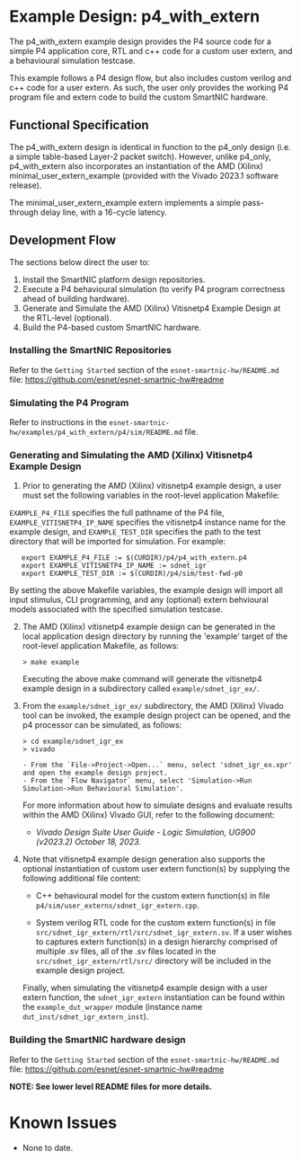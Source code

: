 # Example Design: p4_with_extern

The p4_with_extern example design provides the P4 source code for a simple P4 application core, RTL and c++
code for a custom user extern, and a behavioural simulation testcase.

This example follows a P4 design flow, but also includes custom verilog and c++ code for a user extern.
As such, the user only provides the working P4 program file and extern code to build the custom SmartNIC
hardware.



## Functional Specification

The p4_with_extern design is identical in function to the p4_only design (i.e. a simple table-based
Layer-2 packet switch).  However, unlike p4_only, p4_with_extern also incorporates an instantiation of the
AMD (Xilinx) minimal_user_extern_example (provided with the Vivado 2023.1 software release).

The minimal_user_extern_example extern implements a simple pass-through delay line, with a 16-cycle
latency.



## Development Flow

The sections below direct the user to:

1. Install the SmartNIC platform design repositories.
2. Execute a P4 behavioural simulation (to verify P4 program correctness ahead of building hardware).
3. Generate and Simulate the AMD (Xilinx) Vitisnetp4 Example Design at the RTL-level (optional).
4. Build the P4-based custom SmartNIC hardware.


### Installing the SmartNIC Repositories

Refer to the `Getting Started` section of the `esnet-smartnic-hw/README.md` file:
https://github.com/esnet/esnet-smartnic-hw#readme


### Simulating the P4 Program

Refer to instructions in the `esnet-smartnic-hw/examples/p4_with_extern/p4/sim/README.md` file.


### Generating and Simulating the AMD (Xilinx) Vitisnetp4 Example Design

1. Prior to generating the AMD (Xilinx) vitisnetp4 example design, a user must set the following
variables in the root-level application Makefile:

`EXAMPLE_P4_FILE` specifies the full pathname of the P4 file,
`EXAMPLE_VITISNETP4_IP_NAME` specifies the vitisnetp4 instance name for the example design, and
`EXAMPLE_TEST_DIR` specifies the path to the test directory that will be imported for simulation.  For example:

       export EXAMPLE_P4_FILE := $(CURDIR)/p4/p4_with_extern.p4
       export EXAMPLE_VITISNETP4_IP_NAME := sdnet_igr
       export EXAMPLE_TEST_DIR := $(CURDIR)/p4/sim/test-fwd-p0

   By setting the above Makefile variables, the example design will import all input stimulus, CLI programming,
and any (optional) extern behvioural models associated with the specified simulation testcase.


2. The AMD (Xilinx) vitisnetp4 example design can be generated in the local application design directory by
running the 'example' target of the root-level application Makefile, as follows:

       > make example

   Executing the above make command will generate the vitisnetp4 example design in a subdirectory
called `example/sdnet_igr_ex/`.


3. From the `example/sdnet_igr_ex/` subdirectory, the AMD (Xilinx) Vivado tool can be invoked, the
example design project can be opened, and the p4 processor can be simulated, as follows:

       > cd example/sdnet_igr_ex
       > vivado

       - From the `File->Project->Open...` menu, select 'sdnet_igr_ex.xpr' and open the example design project.
       - From the `Flow Navigator` menu, select 'Simulation->Run Simulation->Run Behavioural Simulation'.

   For more information about how to simulate designs and evaluate results within the AMD (Xilinx) Vivado GUI,
refer to the following document:

   - *Vivado Design Suite User Guide - Logic Simulation, UG900 (v2023.2) October 18, 2023.*


4. Note that vitisnetp4 example design generation also supports the optional instantiation of custom user extern
function(s) by supplying the following additional file content:

   - C++ behavioural model for the custom extern function(s) in file `p4/sim/user_externs/sdnet_igr_extern.cpp`.

   - System verilog RTL code for the custom extern function(s) in file `src/sdnet_igr_extern/rtl/src/sdnet_igr_extern.sv`.
   If a user wishes to captures extern function(s) in a design hierarchy comprised of multiple .sv files,
   all of the .sv files located in the `src/sdnet_igr_extern/rtl/src/` directory will be included in the example
   design project.

   Finally, when simulating the vitisnetp4 example design with a user extern function, the `sdnet_igr_extern`
instantiation can be found within the `example_dut_wrapper` module (instance name `dut_inst/sdnet_igr_extern_inst`).


### Building the SmartNIC hardware design

Refer to the `Getting Started` section of the `esnet-smartnic-hw/README.md` file:
https://github.com/esnet/esnet-smartnic-hw#readme


**NOTE: See lower level README files for more details.**



# Known Issues

- None to date.
